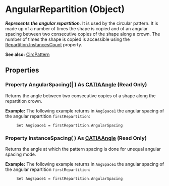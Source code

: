 # AngularRepartition (Object)

**_Represents the angular repartition._**
It is used by the circular pattern. It is made up of a number of times the shape is copied and of an angular spacing between two consecutive copies of the shape along a crown. The number of times the shape is copied is accessible using the [Repartition.InstancesCount](../PartInterfaces/interface_Repartition_27263.htm#InstancesCount) property.

**See also:**      [CircPattern](../PartInterfaces/interface_CircPattern_26301.md)

## Properties

### Property **AngularSpacing**(| ) As [CATIAAngle](../KnowledgeInterfaces/interface_Angle_5497.md) (Read Only)

   Returns the angle between two consecutive copies of a shape along the repartition crown.

**Example:**     The following example returns in `AngSpace1` the angular spacing of the angular repartition `firstRepartition`:

```VBScript
     Set AngSpace1 = firstRepartition.AngularSpacing

```

### Property **InstanceSpacing**( ) As [CATIAAngle](../KnowledgeInterfaces/interface_Angle_5497.md) (Read Only)

   Returns the angle at which the pattern spacing is done for unequal angular spacing mode.

**Example:**     The following example returns in `AngSpace1` the angular spacing of the angular repartition `firstRepartition`:

```VBScript
     Set AngSpace1 = firstRepartition.AngularSpacing

```